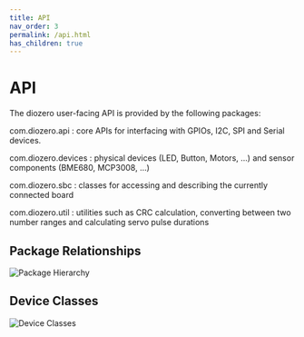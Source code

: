 ```yaml
---
title: API
nav_order: 3
permalink: /api.html
has_children: true
---
```


# API

The diozero user-facing API is provided by the following packages:

com.diozero.api
: core APIs for interfacing with GPIOs, I2C, SPI and Serial devices.

com.diozero.devices
: physical devices (LED, Button, Motors, ...) and sensor components (BME680, MCP3008, ...)

com.diozero.sbc
: classes for accessing and describing the currently connected board

com.diozero.util
: utilities such as CRC calculation, converting between two number ranges and calculating servo pulse durations

## Package Relationships

![Package Hierarchy](/assets/images/Packages.png "Package Hierarchy") 

## Device Classes

![Device Classes](/assets/images/Devices.png "Device Classes") 
